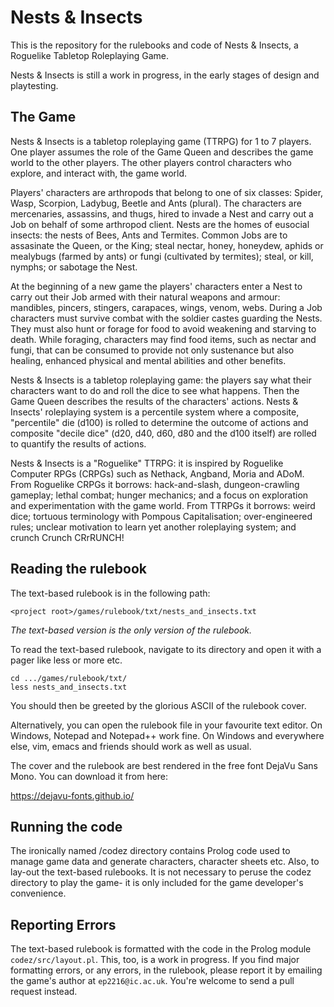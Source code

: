 Nests & Insects
===============

This is the repository for the rulebooks and code of Nests & Insects, a Roguelike
Tabletop Roleplaying Game.

Nests & Insects is still a work in progress, in the early stages of design and
playtesting.

The Game
--------

Nests & Insects is a tabletop roleplaying game (TTRPG) for 1 to 7 players. One
player assumes the role of the Game Queen and describes the game world to the
other players. The other players control characters who explore, and interact
with, the game world.

Players' characters are arthropods that belong to one of six classes: Spider,
Wasp, Scorpion, Ladybug, Beetle and Ants (plural). The characters are
mercenaries, assassins, and thugs, hired to invade a Nest and carry out a Job on
behalf of some arthropod client. Nests are the homes of eusocial insects: the
nests of Bees, Ants and Termites. Common Jobs are to assasinate the Queen, or
the King; steal nectar, honey, honeydew, aphids or mealybugs (farmed by ants) or
fungi (cultivated by termites); steal, or kill, nymphs; or sabotage the Nest.

At the beginning of a new game the players' characters enter a Nest to carry out
their Job armed with their natural weapons and armour: mandibles, pincers,
stingers, carapaces, wings, venom, webs. During a Job characters must survive
combat with the soldier castes guarding the Nests. They must also hunt or forage
for food to avoid weakening and starving to death. While foraging, characters
may find food items, such as nectar and fungi, that can be consumed to provide
not only sustenance but also healing, enhanced physical and mental abilities and
other benefits.

Nests & Insects is a tabletop roleplaying game: the players say what their
characters want to do and roll the dice to see what happens. Then the Game Queen
describes the results of the characters' actions. Nests & Insects' roleplaying
system is a percentile system where a composite, "percentile" die (d100) is
rolled to determine the outcome of actions and composite "decile dice" (d20,
d40, d60, d80 and the d100 itself) are rolled to quantify the results of
actions.

Nests & Insects is a "Roguelike" TTRPG: it is inspired by Roguelike Computer
RPGs (CRPGs) such as Nethack, Angband, Moria and ADoM. From Roguelike CRPGs it
borrows: hack-and-slash, dungeon-crawling gameplay; lethal combat; hunger
mechanics; and a focus on exploration and experimentation with the game world.
From TTRPGs it borrows: weird dice; tortuous terminology with Pompous
Capitalisation; over-engineered rules; unclear motivation to learn yet another
roleplaying system; and crunch Crunch CRrRUNCH!

Reading the rulebook
--------------------

The text-based rulebook is in the following path:
```
<project root>/games/rulebook/txt/nests_and_insects.txt
```

_The text-based version is the only version of the rulebook._

To read the text-based rulebook, navigate to its directory and open it with a pager like
less or more etc.

```
cd .../games/rulebook/txt/
less nests_and_insects.txt
```

You should then be greeted by the glorious ASCII of the rulebook cover. 

Alternatively, you can open the rulebook file in your favourite text editor. On
Windows, Notepad and Notepad++ work fine. On Windows and everywhere else, vim, emacs
and friends should work as well as usual.

The cover and the rulebook are best rendered in the free font DejaVu Sans Mono. You can
download it from here:

https://dejavu-fonts.github.io/

Running the code
----------------

The ironically named /codez directory contains Prolog code used to manage game data and
generate characters, character sheets etc. Also, to lay-out the text-based rulebooks. It
is not necessary to peruse the codez directory to play the game- it is only included for
the game developer's convenience.

Reporting Errors
----------------

The text-based rulebook is formatted with the code in the Prolog module
`codez/src/layout.pl`. This, too, is a work in progress. If you find major formatting
errors, or any errors, in the rulebook, please report it by emailing the game's author
at `ep2216@ic.ac.uk`. You're welcome to send a pull request instead.
